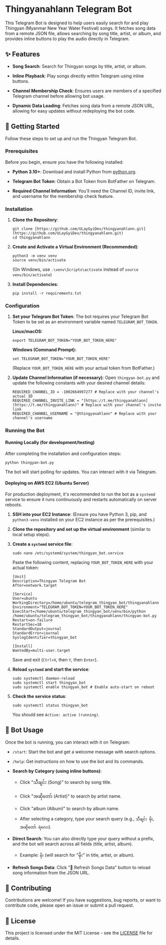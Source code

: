 # Thingyanahlann Telegram Bot

This Telegram Bot is designed to help users easily search for and play Thingyan (Myanmar New Year Water Festival) songs. It fetches song data from a remote JSON file, allows searching by song title, artist, or album, and provides inline buttons to play the audio directly in Telegram.

## ✨ Features

* **Song Search**: Search for Thingyan songs by title, artist, or album.

* **Inline Playback**: Play songs directly within Telegram using inline buttons.

* **Channel Membership Check**: Ensures users are members of a specified Telegram channel before allowing bot usage.

* **Dynamic Data Loading**: Fetches song data from a remote JSON URL, allowing for easy updates without redeploying the bot code.

## 🚀 Getting Started

Follow these steps to set up and run the Thingyan Telegram Bot.

### Prerequisites

Before you begin, ensure you have the following installed:

* **Python 3.10+**: Download and install Python from [python.org](https://www.python.org/downloads/).

* **Telegram Bot Token**: Obtain a Bot Token from BotFather on Telegram.

* **Required Channel Information**: You'll need the Channel ID, invite link, and username for the membership check feature.

### Installation

1. **Clone the Repository**:

   ```
   git clone [https://github.com/ULayGyiDev/thingyanahlann.git](https://github.com/ULayGyiDev/thingyanahlann.git)
   cd thingyanahlann
   
   ```

2. **Create and Activate a Virtual Environment (Recommended)**:

   ```
   python3 -m venv venv
   source venv/bin/activate
   
   ```

   (On Windows, use `.\venv\Scripts\activate` instead of `source venv/bin/activate`)

3. **Install Dependencies**:

   ```
   pip install -r requirements.txt
   
   ```

### Configuration

1. **Set your Telegram Bot Token**:
   The bot requires your Telegram Bot Token to be set as an environment variable named `TELEGRAM_BOT_TOKEN`.

   **Linux/macOS:**

   ```
   export TELEGRAM_BOT_TOKEN="YOUR_BOT_TOKEN_HERE"
   
   ```

   **Windows (Command Prompt):**

   ```
   set TELEGRAM_BOT_TOKEN="YOUR_BOT_TOKEN_HERE"
   
   ```

   (Replace `YOUR_BOT_TOKEN_HERE` with your actual token from BotFather.)

2. **Update Channel Information (if necessary)**:
   Open `thingyan-bot.py` and update the following constants with your desired channel details:

   ```
   REQUIRED_CHANNEL_ID = -1002664997277 # Replace with your channel's actual ID
   REQUIRED_CHANNEL_INVITE_LINK = "[https://t.me/thingyanahlann](https://t.me/thingyanahlann)" # Replace with your channel's invite link
   REQUIRED_CHANNEL_USERNAME = "@thingyanahlann" # Replace with your channel's username
   
   ```

### Running the Bot

#### Running Locally (for development/testing)

After completing the installation and configuration steps:

```
python thingyan-bot.py

```

The bot will start polling for updates. You can interact with it via Telegram.

#### Deploying on AWS EC2 (Ubuntu Server)

For production deployment, it's recommended to run the bot as a `systemd` service to ensure it runs continuously and restarts automatically on server reboots.

1. **SSH into your EC2 Instance**:
   (Ensure you have Python 3, pip, and `python3-venv` installed on your EC2 instance as per the prerequisites.)

2. **Clone the repository and set up the virtual environment** (similar to local setup steps).

3. **Create a `systemd` service file**:

   ```
   sudo nano /etc/systemd/system/thingyan_bot.service
   
   ```

   Paste the following content, replacing `YOUR_BOT_TOKEN_HERE` with your actual token:

   ```
   [Unit]
   Description=Thingyan Telegram Bot
   After=network.target
   
   [Service]
   User=ubuntu
   WorkingDirectory=/home/ubuntu/telegram_thingyan_bot/thingyanahlann
   Environment="TELEGRAM_BOT_TOKEN=YOUR_BOT_TOKEN_HERE"
   ExecStart=/home/ubuntu/telegram_thingyan_bot/venv/bin/python /home/ubuntu/telegram_thingyan_bot/thingyanahlann/thingyan-bot.py
   Restart=on-failure
   RestartSec=10
   StandardOutput=journal
   StandardError=journal
   SyslogIdentifier=thingyan_bot
   
   [Install]
   WantedBy=multi-user.target
   
   ```

   Save and exit (`Ctrl+X`, then `Y`, then `Enter`).

4. **Reload `systemd` and start the service**:

   ```
   sudo systemctl daemon-reload
   sudo systemctl start thingyan_bot
   sudo systemctl enable thingyan_bot # Enable auto-start on reboot
   
   ```

5. **Check the service status**:

   ```
   sudo systemctl status thingyan_bot
   
   ```

   You should see `Active: active (running)`.

## 🤖 Bot Usage

Once the bot is running, you can interact with it on Telegram:

* `/start`: Start the bot and get a welcome message with search options.

* `/help`: Get instructions on how to use the bot and its commands.

* **Search by Category (using inline buttons)**:

  * Click "သီချင်း (Song)" to search by song title.

  * Click "အဆိုတော် (Artist)" to search by artist name.

  * Click "album (Album)" to search by album name.

  * After selecting a category, type your search query (e.g., `သီချင်း မိုး`, `အဆိုတော် ရဲလေး`).

* **Direct Search**: You can also directly type your query without a prefix, and the bot will search across all fields (title, artist, album).

  * Example: `မိုး` (will search for "မိုး" in title, artist, or album).

* **Refresh Songs Data**: Click "🔄 Refresh Songs Data" button to reload song information from the JSON URL.

## 🤝 Contributing

Contributions are welcome! If you have suggestions, bug reports, or want to contribute code, please open an issue or submit a pull request.

## 📄 License

This project is licensed under the MIT License - see the [LICENSE](https://www.google.com/search?q=LICENSE) file for details.

